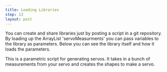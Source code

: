 ```yaml
---
title: Loading Libraries
step: 13
layout: post
---
```

You can create and share libraries just by posting a script in a git repository. By loading up the ArrayList 'servoMeasurments' you can pass variables to the library as parameters. Below you can see the library itself and how it loads the parameters. 
<script src="https://gist.github.com/madhephaestus/cc98723a870e9666ff2c.js"></script>

This is a parametric script for generating servos. It takes in a bunch of measurements from your servo and creates the shapes to make a servo. 
<script src="https://gist.github.com/madhephaestus/3f9fef17b23acfadf3f7.js"></script>